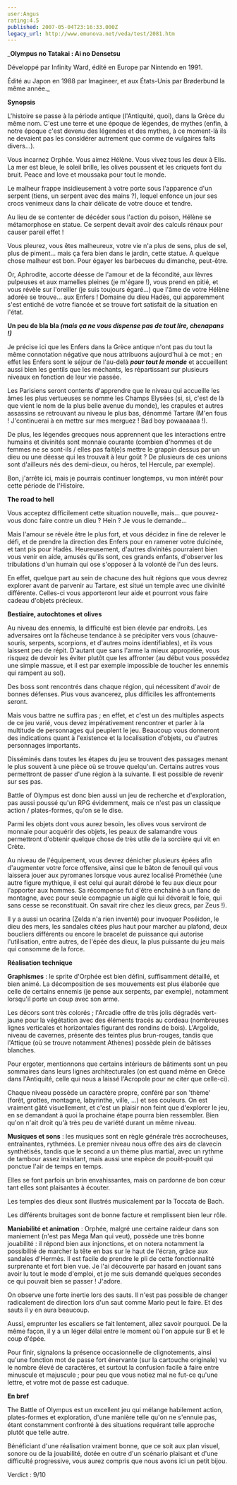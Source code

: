 ```yaml
---
user:Angus
rating:4.5
published: 2007-05-04T23:16:33.000Z
legacy_url: http://www.emunova.net/veda/test/2081.htm
---
```

_**Olympus no Tatakai : Ai no Densetsu**  

  

Développé par Infinity Ward, édité en Europe par Nintendo en 1991\.  

Édité au Japon en 1988 par Imagineer, et aux États-Unis par Brøderbund la même année._  

  

  

**Synopsis**  

  

L'histoire se passe à la période antique (l'Antiquité, quoi), dans la Grèce du même nom. C'est une terre et une époque de légendes, de mythes (enfin, à notre époque c'est devenu des légendes et des mythes, à ce moment-là ils ne devaient pas les considérer autrement que comme de vulgaires faits divers...).  

Vous incarnez Orphée. Vous aimez Hélène. Vous vivez tous les deux à Elis. La mer est bleue, le soleil brille, les olives poussent et les criquets font du bruit. Peace and love et moussaka pour tout le monde.  

  

Le malheur frappe insidieusement à votre porte sous l'apparence d'un serpent (tiens, un serpent avec des mains ?), lequel enfonce un jour ses crocs venimeux dans la chair délicate de votre douce et tendre.  

Au lieu de se contenter de décéder sous l'action du poison, Hélène se métamorphose en statue. Ce serpent devait avoir des calculs rénaux pour causer pareil effet !  

Vous pleurez, vous êtes malheureux, votre vie n'a plus de sens, plus de sel, plus de piment... mais ça fera bien dans le jardin, cette statue. A quelque chose malheur est bon. Pour égayer les barbecues du dimanche, peut-être.  

  

Or, Aphrodite, accorte déesse de l'amour et de la fécondité, aux lèvres pulpeuses et aux mamelles pleines (je m'égare !), vous prend en pitié, et vous révèle sur l'oreiller (je suis toujours égaré...) que l'âme de votre Hélène adorée se trouve... aux Enfers ! Domaine du dieu Hadès, qui apparemment s'est entiché de votre fiancée et se trouve fort satisfait de la situation en l'état.  

  

**Un peu de bla bla _(mais ça ne vous dispense pas de tout lire, chenapans !)_**  

  

Je précise ici que les Enfers dans la Grèce antique n'ont pas du tout la même connotation négative que nous attribuons aujourd'hui à ce mot ; en effet les Enfers sont le séjour de l'au-delà **_pour tout le monde_** et accueillent aussi bien les gentils que les méchants, les répartissant sur plusieurs niveaux en fonction de leur vie passée.  

Les Parisiens seront contents d'apprendre que le niveau qui accueille les âmes les plus vertueuses se nomme les Champs Elysées (si, si, c'est de là que vient le nom de la plus belle avenue du monde), les crapules et autres assassins se retrouvant au niveau le plus bas, dénommé Tartare (M'en fous ! J'continuerai à en mettre sur mes merguez ! Bad boy powaaaaaa !).  

  

De plus, les légendes grecques nous apprennent que les interactions entre humains et divinités sont monnaie courante (combien d'hommes et de femmes ne se sont-ils / elles pas fait(e)s mettre le grappin dessus par un dieu ou une déesse qui les trouvait à leur goût ? De plusieurs de ces unions sont d'ailleurs nés des demi-dieux, ou héros, tel Hercule, par exemple).  

  

Bon, j'arrête ici, mais je pourrais continuer longtemps, vu mon intérêt pour cette période de l'Histoire.  

  

**The road to hell**  

  

Vous acceptez difficilement cette situation nouvelle, mais... que pouvez-vous donc faire contre un dieu ? Hein ? Je vous le demande...  

  

Mais l'amour se révèle être le plus fort, et vous décidez in fine de relever le défi, et de prendre la direction des Enfers pour en ramener votre dulcinée, et tant pis pour Hadès. Heureusement, d'autres divinités pourraient bien vous venir en aide, amusés qu'ils sont, ces grands enfants, d'observer les tribulations d'un humain qui ose s'opposer à la volonté de l'un des leurs.  

  

En effet, quelque part au sein de chacune des huit régions que vous devrez explorer avant de parvenir au Tartare, est situé un temple avec une divinité différente. Celles-ci vous apporteront leur aide et pourront vous faire cadeau d'objets précieux.  

  

**Bestiaire, autochtones et olives**  

  

Au niveau des ennemis, la difficulté est bien élevée par endroits. Les adversaires ont la fâcheuse tendance à se précipiter vers vous (chauve-souris, serpents, scorpions, et d'autres moins identifiables), et ils vous laissent peu de répit. D'autant que sans l'arme la mieux appropriée, vous risquez de devoir les éviter plutôt que les affronter (au début vous possédez une simple massue, et il est par exemple impossible de toucher les ennemis qui rampent au sol).  

Des boss sont rencontrés dans chaque région, qui nécessitent d'avoir de bonnes défenses. Plus vous avancerez, plus difficiles les affrontements seront.  

  

Mais vous battre ne suffira pas ; en effet, et c'est un des multiples aspects de ce jeu varié, vous devez impérativement rencontrer et parler à la multitude de personnages qui peuplent le jeu. Beaucoup vous donneront des indications quant à l'existence et la localisation d'objets, ou d'autres personnages importants.  

Disséminés dans toutes les étapes du jeu se trouvent des passages menant le plus souvent à une pièce où se trouve quelqu'un. Certains autres vous permettront de passer d'une région à la suivante. Il est possible de revenir sur ses pas.  

  

Battle of Olympus est donc bien aussi un jeu de recherche et d'exploration, pas aussi poussé qu'un RPG évidemment, mais ce n'est pas un classique action / plates-formes, qu'on se le dise.  

  

Parmi les objets dont vous aurez besoin, les olives vous serviront de monnaie pour acquérir des objets, les peaux de salamandre vous permettront d'obtenir quelque chose de très utile de la sorcière qui vit en Crète.  

  

Au niveau de l'équipement, vous devrez dénicher plusieurs épées afin d'augmenter votre force offensive, ainsi que le bâton de fenouil qui vous laissera jouer aux pyromanes lorsque vous aurez localisé Prométhée (une autre figure mythique, il est celui qui aurait dérobé le feu aux dieux pour l'apporter aux hommes. Sa récompense fut d'être enchaîné à un flanc de montagne, avec pour seule compagnie un aigle qui lui dévorait le foie, qui sans cesse se reconstituait. On savait rire chez les dieux grecs, par Zeus !).  

Il y a aussi un ocarina (Zelda n'a rien inventé) pour invoquer Poséidon, le dieu des mers, les sandales citées plus haut pour marcher au plafond, deux boucliers différents ou encore le bracelet de puissance qui autorise l'utilisation, entre autres, de l'épée des dieux, la plus puissante du jeu mais qui consomme de la force.  

  

**Réalisation technique**  

  

__Graphismes__ : le sprite d'Orphée est bien défini, suffisamment détaillé, et bien animé. La décomposition de ses mouvements est plus élaborée que celle de certains ennemis (je pense aux serpents, par exemple), notamment lorsqu'il porte un coup avec son arme.  

  

Les décors sont très colorés ; l'Arcadie offre de très jolis dégradés vert-jaune pour la végétation avec des éléments tracés au cordeau (nombreuses lignes verticales et horizontales figurant des rondins de bois). L'Argolide, niveau de cavernes, présente des teintes plus brun-rouges, tandis que l'Attique (où se trouve notamment Athènes) possède plein de bâtisses blanches.  

  

Pour ergoter, mentionnons que certains intérieurs de bâtiments sont un peu sommaires dans leurs lignes architecturales (on est quand même en Grèce dans l'Antiquité, celle qui nous a laissé l'Acropole pour ne citer que celle-ci).  

  

Chaque niveau possède un caractère propre, conféré par son 'thème' (forêt, grottes, montagne, labyrinthe, ville, ...) et ses couleurs. On est vraiment gâté visuellement, et c'est un plaisir non feint que d'explorer le jeu, en se demandant à quoi la prochaine étape pourra bien ressembler. Bien qu'on n'ait droit qu'à très peu de variété durant un même niveau.  

  

__Musiques et sons__ : les musiques sont en règle générale très accrocheuses, entraînantes, rythmées. Le premier niveau nous offre des airs de clavecin synthétisés, tandis que le second a un thème plus martial, avec un rythme de tambour assez insistant, mais aussi une espèce de pouêt-pouêt qui ponctue l'air de temps en temps.  

  

Elles se font parfois un brin envahissantes, mais on pardonne de bon cœur tant elles sont plaisantes à écouter.  

  

Les temples des dieux sont illustrés musicalement par la Toccata de Bach.  

  

Les différents bruitages sont de bonne facture et remplissent bien leur rôle.  

  

__Maniabilité et animation__ : Orphée, malgré une certaine raideur dans son maniement (n'est pas Mega Man qui veut), possède une très bonne jouabilité : il répond bien aux injonctions, et on notera notamment la possibilité de marcher la tête en bas sur le haut de l'écran, grâce aux sandales d'Hermès. Il est facile de prendre le pli de cette fonctionnalité surprenante et fort bien vue. Je l'ai découverte par hasard en jouant sans avoir lu tout le mode d'emploi, et je me suis demandé quelques secondes ce qui pouvait bien se passer ! J'adore.  

  

On observe une forte inertie lors des sauts. Il n'est pas possible de changer radicalement de direction lors d'un saut comme Mario peut le faire. Et des sauts il y en aura beaucoup.  

Aussi, emprunter les escaliers se fait lentement, allez savoir pourquoi. De la même façon, il y a un léger délai entre le moment où l'on appuie sur B et le coup d'épée.  

  

Pour finir, signalons la présence occasionnelle de clignotements, ainsi qu'une fonction mot de passe fort énervante (sur la cartouche originale) vu le nombre élevé de caractères, et surtout la confusion facile à faire entre minuscule et majuscule ; pour peu que vous notiez mal ne fut-ce qu'une lettre, et votre mot de passe est caduque.  

  

**En bref**  

  

The Battle of Olympus est un excellent jeu qui mélange habilement action, plates-formes et exploration, d'une manière telle qu'on ne s'ennuie pas, étant constamment confronté à des situations requérant telle approche plutôt que telle autre.  

Bénéficiant d'une réalisation vraiment bonne, que ce soit aux plan visuel, sonore ou de la jouabilité, dotée en outre d'un scénario plaisant et d'une difficulté progressive, vous aurez compris que nous avons ici un petit bijou.  

  

Verdict : 9/10